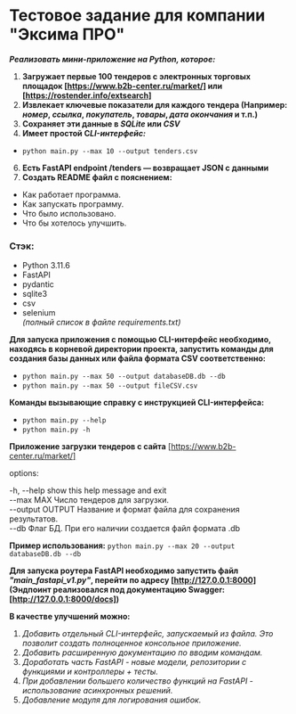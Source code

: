 # Тестовое задание для компании "Эксима ПРО"

***Реализовать мини-приложение на Python, которое:***
1. **Загружает первые 100 тендеров с электронных торговых площадок [https://www.b2b-center.ru/market/] или [https://rostender.info/extsearch]**
2. **Извлекает ключевые показатели для каждого тендера (Например: *номер*, *ссылка*, *покупатель*, *товары*, *дата окончания* и т.п.)**
3. **Сохраняет эти данные в *SQLite* или *CSV***
4. **Имеет простой C*LI-интерфейс:***
- `python main.py --max 10 --output tenders.csv`
6. **Есть FastAPI endpoint /tenders — возвращает JSON с данными**
7. **Создать README файл с пояснением:**
- Как работает программа.
- Как запускать программу.
- Что было использовано.
- Что бы хотелось улучшить.

### **Стэк:** 
- Python 3.11.6
- FastAPI
- pydantic
- sqlite3 
- csv 
- selenium  
*(полный список в файле requirements.txt)*

**Для запуска приложения с помощью CLI-интерфейс необходимо, находясь в корневой директории проекта, запустить команды для создания базы данных или файла формата CSV соответственно:**
- `python main.py --max 50 --output databaseDB.db --db`
- `python main.py --max 50 --output fileCSV.csv`

**Команды вызывающие справку с инструкцией CLI-интерфейса:**
- `python main.py --help`
- `python main.py -h`

**Приложение загрузки тендеров с сайта** [https://www.b2b-center.ru/market/]

options:

-h, --help show this help message and exit  
--max MAX Число тендеров для загрузки.  
--output OUTPUT Название и формат файла для сохранения результатов.  
--db Флаг БД. При его наличии создается файл формата .db  


**Пример использования:** `python main.py --max 20 --output databaseDB.db --db`

**Для запуска роутера FastAPI необходимо запустить файл *"main_fastapi_v1.py"*, перейти по адресу [http://127.0.0.1:8000] (Эндпоинт реализовался под документацию Swagger: [http://127.0.0.1:8000/docs])**

**В качестве улучшений можно:**  
1. *Добавить отдельный CLI-интерфейс, запускаемый из файла. Это позволит создать полноценное консольное приложение.*  
2. *Добавить расширенную документацию по вводим командам.*  
3. *Доработать часть FastAPI - новые модели, репозитории с функциями и контроллеры + тесты.*  
4. *При добавлении большего количество функций на FastAPI - использование асинхронных решений.*  
5. *Добавление модуля для логирования ошибок.*
